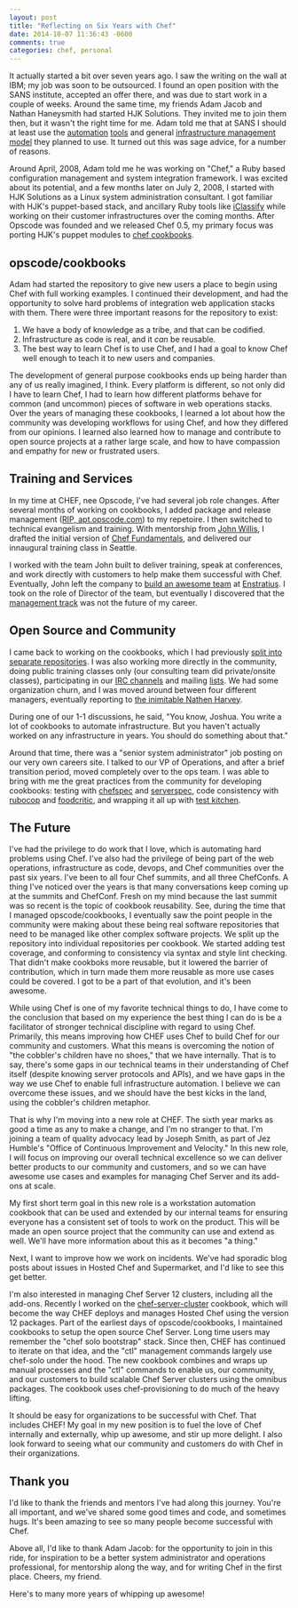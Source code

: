 ```yaml
---
layout: post
title: "Reflecting on Six Years with Chef"
date: 2014-10-07 11:36:43 -0600
comments: true
categories: chef, personal
---
```


It actually started a bit over seven years ago. I saw the writing on the wall at IBM; my job was soon to be outsourced. I found an open position with the SANS institute, accepted an offer there, and was due to start work in a couple of weeks. Around the same time, my friends Adam Jacob and Nathan Haneysmith had started HJK Solutions. They invited me to join them then, but it wasn't the right time for me. Adam told me that at SANS I should at least use the [automation](https://puppetlabs.com) [tools](http://capistranorb.com/) and general [infrastructure management model](http://infrastructures.org) they planned to use. It turned out this was sage advice, for a number of reasons.

Around April, 2008, Adam told me he was working on "Chef," a Ruby based configuration management and system integration framework. I was excited about its potential, and a few months later on July 2, 2008, I started with HJK Solutions as a Linux system administration consultant. I got familiar with HJK's puppet-based stack, and ancillary Ruby tools like [iClassify](https://github.com/adamhjk/iclassify/wiki) while working on their customer infrastructures over the coming months. After Opscode was founded and we released Chef 0.5, my primary focus was porting HJK's puppet modules to [chef cookbooks](https://github.com/opscode/cookbooks).

## opscode/cookbooks

Adam had started the repository to give new users a place to begin using Chef with full working examples. I continued their development, and had the opportunity to solve hard problems of integration web application stacks with them. There were three important reasons for the repository to exist:

1. We have a body of knowledge as a tribe, and that can be codified.
1. Infrastructure as code is real, and it *can* be reusable.
1. The best way to learn Chef is to use Chef, and I had a goal to know Chef well enough to teach it to new users and companies.

The development of general purpose cookbooks ends up being harder than any of us really imagined, I think. Every platform is different, so not only did I have to learn Chef, I had to learn how different platforms behave for common (and uncommon) pieces of software in web operations stacks. Over the years of managing these cookbooks, I learned a lot about how the community was developing workflows for using Chef, and how they differed from our opinions. I learned also learned how to manage and contribute to open source projects at a rather large scale, and how to have compassion and empathy for new or frustrated users.

## Training and Services

In my time at CHEF, nee Opscode, I've had several job role changes. After several months of working on cookbooks, I added package and release management ([RIP, apt.opscode.com](http://lists.opscode.com/sympa/arc/chef/2014-11/msg00015.html)) to my repetoire. I then switched to technical evangelism and training. With mentorship from [John Willis](http://twitter.com/botchagalupe), I drafted the initial version of [Chef Fundamentals](https://www.getchef.com/blog/2010/07/13/open-source-chef-training-open-training/), and delivered our innaugural training class in Seattle.

I worked with the team John built to deliver training, speak at conferences, and work directly with customers to help make them successful with Chef. Eventually, John left the company to [build an awesome team](http://www.enstratius.com/news-events/press-releases/john-willis-announcement) at [Enstratius](http://www.enstratius.com/home). I took on the role of Director of the team, but eventually I discovered that the [management track](http://fractio.nl/2014/09/19/not-a-promotion-a-career-change/) was not the future of my career.

## Open Source and Community

I came back to working on the cookbooks, which I had previously [split into separate repositories](https://github.com/opscode-cookbooks). I was also working more directly in the community, doing public training classes only (our consulting team did private/onsite classes), participating in our [IRC channels](https://botbot.me/freenode/chef) and mailing [lists](http://lists.opscode.com). We had some organization churn, and I was moved around between four different managers, eventually reporting to [the inimitable Nathen Harvey](https://twitter.com/nathenharvey).

During one of our 1-1 discussions, he said, "You know, Joshua. You write a lot of cookbooks to automate infrastructure. But you haven't actually worked on any infrastructure in years. You should do something about that."

Around that time, there was a "senior system administrator" job posting on our very own careers site. I talked to our VP of Operations, and after a brief transition period, moved completely over to the ops team. I was able to bring with me the great practices from the community for developing cookbooks: testing with [chefspec](http://sethvargo.github.io/chefspec/) and [serverspec](http://serverspec.org/), code consistency with [rubocop]() and [foodcritic](http://foodcritic.io), and wrapping it all up with [test kitchen](http://kitchen.ci).

## The Future

I've had the privilege to do work that I love, which is automating hard problems using Chef. I've also had the privilege of being part of the web operations, infrastructure as code, devops, and Chef communities over the past six years. I've been to all four Chef summits, and all three ChefConfs. A thing I've noticed over the years is that many conversations keep coming up at the summits and ChefConf. Fresh on my mind because the last summit was so recent is the topic of cookbook reusability. See, during the time that I managed opscode/cookbooks, I eventually saw the point people in the community were making about these being real software repositories that need to be managed like other complex software projects. We split up the repository into individual repositories per cookbook. We started adding test coverage, and conforming to consistency via syntax and style lint checking. That didn't make cookboks more reusable, but it lowered the barrier of contribution, which in turn made them more reusable as more use cases could be covered. I got to be a part of that evolution, and it's been awesome.

While using Chef is one of my favorite technical things to do, I have come to the conclusion that based on my experience the best thing I can do is be a facilitator of stronger technical discipline with regard to using Chef. Primarily, this means improving how CHEF uses Chef to build Chef for our community and customers. What this means is overcoming the notion of "the cobbler's children have no shoes," that we have internally. That is to say, there's some gaps in our technical teams in their understanding of Chef itself (despite knowing server protocols and APIs), and we have gaps in the way we use Chef to enable full infrastructure automation. I believe we can overcome these issues, and we should have the best kicks in the land, using the cobbler's children metaphor.

That is why I'm moving into a new role at CHEF. The sixth year marks as good a time as any to make a change, and I'm no stranger to that. I'm joining a team of quality advocacy lead by Joseph Smith, as part of Jez Humble's "Office of Continuous Improvement and Velocity." In this new role, I will focus on improving our overall technical excellence so we can deliver better products to our community and customers, and so we can have awesome use cases and examples for managing Chef Server and its add-ons at scale.

My first short term goal in this new role is a workstation automation cookbook that can be used and extended by our internal teams for ensuring everyone has a consistent set of tools to work on the product. This will be made an open source project that the community can use and extend as well. We'll have more information about this as it becomes "a thing."

Next, I want to improve how we work on incidents. We've had sporadic blog posts about issues in Hosted Chef and Supermarket, and I'd like to see this get better.

I'm also interested in managing Chef Server 12 clusters, including all the add-ons. Recently I worked on the [chef-server-cluster](https://github.com/opscode-cookbooks/chef-server-cluster) cookbook, which will become the way CHEF deploys and manages Hosted Chef using the version 12 packages. Part of the earliest days of opscode/cookbooks, I maintained cookbooks to setup the open source Chef Server. Long time users may remember the "chef solo bootstrap" stack. Since then, CHEF has continued to iterate on that idea, and the "ctl" management commands largely use chef-solo under the hood. The new cookbook combines and wraps up manual processes and the "ctl" commands to enable us, our community, and our customers to build scalable Chef Server clusters using the omnibus packages. The cookbook uses chef-provisioning to do much of the heavy lifting.

It should be easy for organizations to be successful with Chef. That includes CHEF! My goal in my new position is to fuel the love of Chef internally and externally, whip up awesome, and stir up more delight. I also look forward to seeing what our community and customers do with Chef in their organizations.

## Thank you

I'd like to thank the friends and mentors I've had along this journey. You're all important, and we've shared some good times and code, and sometimes hugs. It's been amazing to see so many people become successful with Chef.

Above all, I'd like to thank Adam Jacob: for the opportunity to join in this ride, for inspiration to be a better system administrator and operations professional, for mentorship along the way, and for writing Chef in the first place. Cheers, my friend.

Here's to many more years of whipping up awesome!
